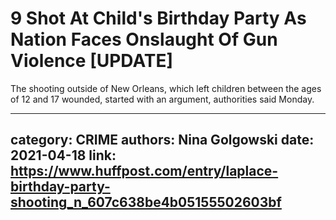 # 9 Shot At Child's Birthday Party As Nation Faces Onslaught Of Gun Violence [UPDATE]

The shooting outside of New Orleans, which left children between the ages of 12 and 17 wounded, started with an argument, authorities said Monday.

---
category: CRIME
authors: Nina Golgowski
date: 2021-04-18
link: https://www.huffpost.com/entry/laplace-birthday-party-shooting_n_607c638be4b05155502603bf
---
